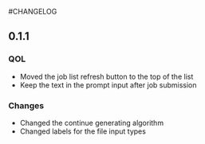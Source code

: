 ﻿#CHANGELOG

## 0.1.1
### QOL
- Moved the job list refresh button to the top of the list
- Keep the text in the prompt input after job submission

### Changes
- Changed the continue generating algorithm
- Changed labels for the file input types